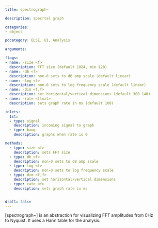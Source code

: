 ```yaml
---
title: spectrograph~

description: specrtal graph

categories:
- object

pdcategory: ELSE, UI, Analysis

arguments:

flags:
- name: -size <f>
  description: FFT size (default 1024, min 128)
- name: -db <f>
  description: non-0 sets to dB amp scale (default linear)
- name: -log <f>
  description: non-0 sets to log frequency scale (default linear)
- name: -dim <f,f>
  description: set horizontal/vertical dimensions (default 300 140)
- name: -rate <float>
  description: sets graph rate in ms (default 100)

inlets:
  1st:
  - type: signal
    description: incoming signal to graph
  - type: bang
    description: graphs when rate is 0

methods:
  - type: size <f>
    description: sets FFT size
  - type: db <f>
    description: non-0 sets to dB amp scale
  - type: log <f>
    description: non-0 sets to log frequency scale
  - type: dim <f,f>
    description: set horizontal/vertical dimensions
  - type: rate <f>
    description: sets graph rate in ms


draft: false
---
```


[spectrograph~] is an abstraction for visualizing FFT amplitudes from 0Hz to Nyquist. It uses a Hann table for the analysis.
